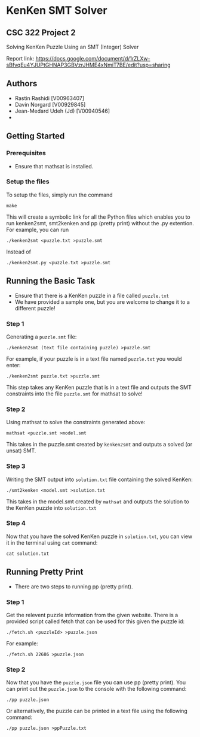 # KenKen SMT Solver
## CSC 322 Project 2
Solving KenKen Puzzle Using an SMT (Integer) Solver

Report link: https://docs.google.com/document/d/1rZLXw-sBfvqEu4YJUPtGHNAP3GBVzrJHME4xNmiT7BE/edit?usp=sharing

## Authors
- Rastin Rashidi [V00963407]
- Davin Norgard [V00929845]
- Jean-Medard Udeh (Jd) [V00940546]
- 

## Getting Started
### Prerequisites
- Ensure that mathsat is installed.

### Setup the files
To setup the files, simply run the command
```
make
```
This will create a symbolic link for all the Python files which enables you to run kenken2smt, smt2kenken and pp (pretty print) without the .py extention.
For example, you can run 
```
./kenken2smt <puzzle.txt >puzzle.smt
```
Instead of 
```
./kenken2smt.py <puzzle.txt >puzzle.smt
```
## Running the Basic Task
- Ensure that there is a KenKen puzzle in a file called `puzzle.txt`
- We have provided a sample one, but you are welcome to change it to a different puzzle!

### Step 1
Generating a `puzzle.smt` file:
```
./kenken2smt (text file containing puzzle) >puzzle.smt
```
For example, if your puzzle is in a text file named `puzzle.txt` you would enter:
```
./kenken2smt puzzle.txt >puzzle.smt
```
This step takes any KenKen puzzle that is in a text file and outputs the SMT constraints into the file `puzzle.smt` for mathsat to solve!

### Step 2
Using mathsat to solve the constraints generated above:
```
mathsat <puzzle.smt >model.smt
```
This takes in the puzzle.smt created by `kenken2smt` and outputs a solved (or unsat) SMT.

### Step 3
Writing the SMT output into `solution.txt` file containing the solved KenKen:
```
./smt2kenken <model.smt >solution.txt
```
This takes in the model.smt created by `mathsat` and outputs the solution to the KenKen puzzle into `solution.txt`

### Step 4
Now that you have the solved KenKen puzzle in `solution.txt`, you can view it in the terminal using `cat` command:
```
cat solution.txt
```

## Running Pretty Print
- There are two steps to running pp (pretty print).

### Step 1
Get the relevent puzzle information from the given website. There is a provided script called fetch that can be used for this given the puzzle id:
```
./fetch.sh <puzzleId> >puzzle.json
```
For example:
```
./fetch.sh 22686 >puzzle.json
```

### Step 2
Now that you have the `puzzle.json` file you can use pp (pretty print). You can print out the `puzzle.json` to the console with the following command:
```
./pp puzzle.json
```
Or alternatively, the puzzle can be printed in a text file using the following command:
 ```
./pp puzzle.json >ppPuzzle.txt
```
